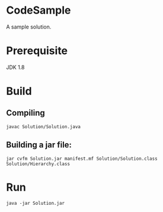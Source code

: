 # CodeSample
 A sample solution.
 
# Prerequisite

JDK 1.8

# Build
##  Compiling
`javac Solution/Solution.java`
##  Building a jar file:
`jar cvfm Solution.jar manifest.mf Solution/Solution.class Solution/Hierarchy.class`

# Run

`java -jar Solution.jar`
